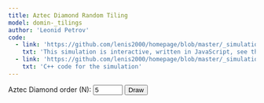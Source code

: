 ```yaml
---
title: Aztec Diamond Random Tiling
model: domin-_tilings
author: 'Leonid Petrov'
code:
  - link: 'https://github.com/lenis2000/homepage/blob/master/_simulations/random-matrices/2025-01-31-aztec.md'
    txt: 'This simulation is interactive, written in JavaScript, see the source code of this page at the link'
  - link: 'https://github.com/lenis2000/homepage/blob/master/_simulations/random-matrices/2025-01-31-aztec.cpp'
    txt: 'C++ code for the simulation'
---
```


<!-- 1) Include Bootstrap for responsive layouts.
     (You can adjust or omit the version/CDN as needed.) -->
<link rel="stylesheet" href="https://cdn.jsdelivr.net/npm/bootstrap@5.3.0/dist/css/bootstrap.min.css" />

<!-- 2) Load D3 (required for drawing) and the existing WASM JS (unused for now). -->
<script src="{{site.url}}/js/d3.v7.min.js"></script>
<script src="{{site.url}}/js/2025-01-31-aztec.js"></script>

<!-- 3) A responsive container using Bootstrap. -->
<div class="container-fluid">
  <div class="row mt-3">
    <div class="col-12">
      <!-- Control row: input for N, plus button. -->
      <label for="aztecOrder">Aztec Diamond order (N):</label>
      <input type="number" id="aztecOrder" value="5" min="1" style="width:60px;" />
      <button class="btn btn-primary btn-sm" onclick="redrawAztecDiamond()">Draw</button>
    </div>
  </div>

  <div class="row mt-3">
    <div class="col-12">
      <!-- We'll place our SVG here. -->
      <div id="tilingContainer" class="w-100"></div>
    </div>
  </div>
</div>

<script>
/**
 * Check if (i, j) lies inside the Aztec diamond of order N:
 *   |i| + |j| <= N.
 */
function inAztecDiamond(i, j, N) {
  return (Math.abs(i) + Math.abs(j) <= N);
}

/**
 * Simple “greedy” pairing for a *faux* tiling.
 * For each square with (i+j) even, try to pair horizontally;
 * if not available, try vertically.
 */
function generateDominos(N) {
  const covered = new Set();
  const dominos = [];

  function key(i, j) { return `${i},${j}`; }

  for (let i = -N; i <= N; i++) {
    for (let j = -N; j <= N; j++) {
      if (!inAztecDiamond(i, j, N)) continue;
      const k = key(i, j);
      if (covered.has(k)) continue;

      if ((i + j) % 2 === 0) {
        // Try horizontally first
        if (inAztecDiamond(i, j+1, N) && !covered.has(key(i, j+1))) {
          dominos.push([[i, j], [i, j+1]]);
          covered.add(k).add(key(i, j+1));
        }
        // Else try vertically
        else if (inAztecDiamond(i+1, j, N) && !covered.has(key(i+1, j))) {
          dominos.push([[i, j], [i+1, j]]);
          covered.add(k).add(key(i+1, j));
        }
      }
    }
  }

  return dominos;
}

/**
 * Assign one of 4 colors based on orientation (horizontal vs vertical)
 * and parity to get a varied coloring.
 */
function getDominoColor(domino) {
  const [[i1, j1], [i2, j2]] = domino;
  if (i1 === i2) {
    // Horizontal
    return ((i1 + j1) % 4 === 0) ? "#e74c3c" : "#ff7960";
  } else {
    // Vertical
    return ((i1 + j1) % 4 === 0) ? "#3498db" : "#80c8ff";
  }
}

/**
 * Draw an Aztec diamond of order N into an SVG that always fills 100% width.
 * We use a 'viewBox' that covers [0..dim] x [0..dim], where dim = 2N+1.
 * Each square is 1 unit.
 */
function drawAztecDiamond(N) {
  const dominos = generateDominos(N);
  // Full bounding dimension in “diamond” coordinates
  const dim = 2 * N + 1;

  // Clear old SVG
  const container = d3.select("#tilingContainer");
  container.selectAll("svg").remove();

  // Create new SVG, scaled by viewBox.
  // The entire diamond fits in user-coords [0..dim], but we also push the diamond up so
  // that the bottom-left is at (0,0). We'll define x,y carefully below.
  const svg = container.append("svg")
    .attr("width", "100%")
    .attr("height", "auto")
    .attr("viewBox", `0 0 ${dim} ${dim}`)
    .attr("preserveAspectRatio", "xMidYMid meet")
    .style("border", "1px solid #ccc");

  // Place each domino as a rectangle.
  // Horizontal domino from (i,j) to (i,j+1):
  //   x = (j + N), y = (N - i),  width=2, height=1
  // Vertical domino from (i,j) to (i+1,j):
  //   x = (j + N), y = (N - i - 1), width=1, height=2
  svg.selectAll("rect.domino")
    .data(dominos)
    .enter()
    .append("rect")
      .attr("class", "domino")
      .attr("x", d => {
         const [[i1, j1], [i2, j2]] = d;
         // leftmost j
         const jMin = Math.min(j1, j2);
         return jMin + N;
       })
      .attr("y", d => {
         const [[i1, j1], [i2, j2]] = d;
         // top is max i => we invert i so y grows upward in the diamond
         const iMax = Math.max(i1, i2);
         // for horizontal, the rect is placed at y = N - i1
         // for vertical, the rectangle extends 2 units downward from iMax
         if (i1 === i2) {
           // horizontal
           return N - i1;
         } else {
           // vertical
           return N - iMax - 1;
         }
       })
      .attr("width", d => (d[0][0] === d[1][0]) ? 2 : 1 )   // 2 wide if horizontal
      .attr("height", d => (d[0][1] === d[1][1]) ? 2 : 1 ) // 2 tall if vertical
      .attr("fill", getDominoColor)
      .attr("stroke", "#555")
      .attr("stroke-width", 0.5);
}

/** Redraw button callback. */
function redrawAztecDiamond() {
  const N = +document.getElementById("aztecOrder").value;
  drawAztecDiamond(N);
}

/** Initial draw on page load. */
document.addEventListener("DOMContentLoaded", function() {
  drawAztecDiamond(5);
});
</script>

<!--
NOTES:
1) This uses Bootstrap’s `.container-fluid` and 100%-width SVG for a responsive layout.
2) The domino “size” is scaled by the SVG’s `viewBox`. If N grows, each square becomes smaller,
   yet the drawing continues to fill the same horizontal space.
3) The “tiling” is still a simple greedy pairing: for a true Aztec tiling, replace generateDominos(N).
4) Because the code keeps references to the existing WASM .js, you can integrate real
   random tilings or advanced logic without breaking layout or links.
-->
